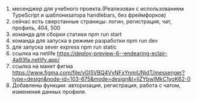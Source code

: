 1. месенджер для учебного проекта.(Реализован с использованием TypeScript и шаблонизатора handlebars, без фреймфорков)
2. сейчас есть сверстанные страницы: логин, регистрация, чат, профиль, 404, 500
3. команда для сборки статики npm run start
4. команда для запуска в режиме разработки npm run dev
5. для запуска sever express npm run static
6. ссылка на netlife https://deploy-preview-6--endearing-eclair-4a93fa.netlify.app/
7. ссылка на макет фигма https://www.figma.com/file/vGI5VBQ4VyNFxYnmiUNjdT/messenger?type=design&node-id=103-675&mode=design&t=liZYbwIMkC1yoK62-0
8. Добавлены функции: авторизация, регистрация, работа с чатом, изменения данных профиля.
